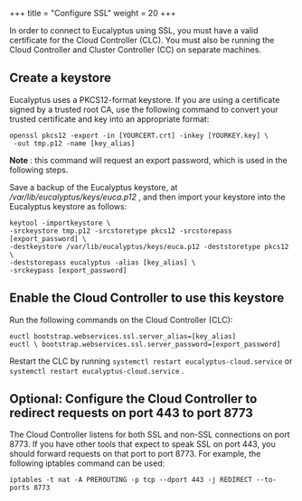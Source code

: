 +++
title = "Configure SSL"
weight = 20
+++

In order to connect to Eucalyptus using SSL, you must have a valid certificate for the Cloud Controller (CLC). You must also be running the Cloud Controller and Cluster Controller (CC) on separate machines.
## Create a keystore
Eucalyptus uses a PKCS12-format keystore. If you are using a certificate signed by a trusted root CA, use the following command to convert your trusted certificate and key into an appropriate format: 



    openssl pkcs12 -export -in [YOURCERT.crt] -inkey [YOURKEY.key] \
     -out tmp.p12 -name [key_alias]

**Note** : this command will request an export password, which is used in the following steps. 

Save a backup of the Eucalyptus keystore, at */var/lib/eucalyptus/keys/euca.p12* , and then import your keystore into the Eucalyptus keystore as follows: 



    keytool -importkeystore \ 
    -srckeystore tmp.p12 -srcstoretype pkcs12 -srcstorepass [export_password] \ 
    -destkeystore /var/lib/eucalyptus/keys/euca.p12 -deststoretype pkcs12 \ 
    -deststorepass eucalyptus -alias [key_alias] \ 
    -srckeypass [export_password] 


## Enable the Cloud Controller to use this keystore
Run the following commands on the Cloud Controller (CLC): 



    euctl bootstrap.webservices.ssl.server_alias=[key_alias]
    euctl \ bootstrap.webservices.ssl.server_password=[export_password]

Restart the CLC by running `systemctl restart eucalyptus-cloud.service` or `systemctl restart eucalyptus-cloud.service` . 


## Optional: Configure the Cloud Controller to redirect requests on port 443 to port 8773
The Cloud Controller listens for both SSL and non-SSL connections on port 8773. If you have other tools that expect to speak SSL on port 443, you should forward requests on that port to port 8773. For example, the following iptables command can be used: 



    iptables -t nat -A PREROUTING -p tcp --dport 443 -j REDIRECT --to-ports 8773

